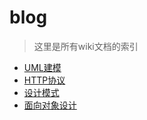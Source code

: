 # blog

> 这里是所有wiki文档的索引

* [UML建模](https://github.com/bingbo/blog/wiki/uml)
* [HTTP协议](https://github.com/bingbo/blog/wiki/http)
* [设计模式](https://github.com/bingbo/blog/wiki/patterns)
* [面向对象设计](https://github.com/bingbo/blog/wiki/oop)

